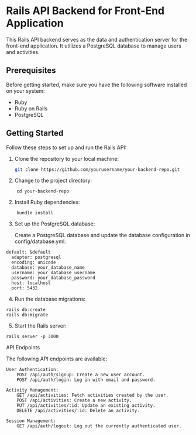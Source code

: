 # Rails API Backend for Front-End Application

This Rails API backend serves as the data and authentication server for the front-end application. It utilizes a PostgreSQL database to manage users and activities.

## Prerequisites

Before getting started, make sure you have the following software installed on your system:

- Ruby
- Ruby on Rails
- PostgreSQL

## Getting Started

Follow these steps to set up and run the Rails API:

1. Clone the repository to your local machine:

   ```bash
   git clone https://github.com/yourusername/your-backend-repo.git

1. Change to the project directory:
```
    cd your-backend-repo
 ```
2. Install Ruby dependencies:
```
    bundle install

```
3. Set up the PostgreSQL database:

    Create a PostgreSQL database and update the database configuration in config/database.yml.
```
default: &default
  adapter: postgresql
  encoding: unicode
  database: your_database_name
  username: your_database_username
  password: your_database_password
  host: localhost
  port: 5432

```
4. Run the database migrations:
```
rails db:create
rails db:migrate

```
5. Start the Rails server:
```
rails server -p 3000

```

API Endpoints

The following API endpoints are available:

    User Authentication:
        POST /api/auth/signup: Create a new user account.
        POST /api/auth/login: Log in with email and password.

    Activity Management:
        GET /api/activities: Fetch activities created by the user.
        POST /api/activities: Create a new activity.
        PUT /api/activities/:id: Update an existing activity.
        DELETE /api/activities/:id: Delete an activity.

    Session Management:
        GET /api/auth/logout: Log out the currently authenticated user.

